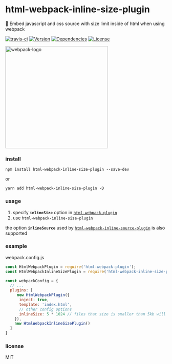 
# html-webpack-inline-size-plugin

 💝 Embed javascript and css source with size limit inside of html when using webpack

[![travis-ci](https://travis-ci.org/lovetingyuan/html-webpack-inline-size-plugin.svg?branch=master "CI")](https://travis-ci.org/lovetingyuan/html-webpack-inline-size-plugin)
[![Version](https://img.shields.io/npm/v/html-webpack-inline-size-plugin.svg "version")](https://www.npmjs.com/package/html-webpack-inline-size-plugin)
[![Dependencies](https://david-dm.org/lovetingyuan/html-webpack-inline-size-plugin/status.svg "dependencies")](https://david-dm.org/lovetingyuan/html-webpack-inline-size-plugin)
[![License](https://img.shields.io/npm/l/html-webpack-inline-size-plugin.svg "License")](https://github.com/lovetingyuan/html-webpack-inline-size-plugin/blob/master/LICENSE)

<img src="https://github.com/webpack/media/blob/master/logo/logo-on-white-bg.png" alt="webpack-logo" width="320" >


### install
`npm install html-webpack-inline-size-plugin --save-dev`

or

`yarn add html-webpack-inline-size-plugin -D`

### usage

1. specify **`inlineSize`** option in [`html-webpack-plugin`](https://github.com/jantimon/html-webpack-plugin/)
2. use `html-webpack-inline-size-plugin`

the option **`inlineSource`** used by [`html-webpack-inline-source-plugin`](https://github.com/dustinjackson/html-webpack-inline-source-plugin) is also supported

### example

webpack.config.js

```javascript
const HtmlWebpackPlugin = require('html-webpack-plugin');
const HtmlWebpackInlineSizePlugin = require('html-webpack-inline-size-plugin');

const webpackConfig = {
  // ... 
  plugins: [
     new HtmlWebpackPlugin({
      inject: true,
      template: 'index.html',
      // other config options
      inlineSize: 5 * 1024 // files that size is smaller than 5kb will be inline in html
    }),
    new HtmlWebpackInlineSizePlugin()
  ]
}
```

### license
MIT
